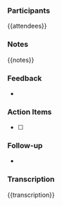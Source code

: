 ### Participants
{{attendees}}

### Notes
{{notes}}

### Feedback
- 

### Action Items
- [ ] 

### Follow-up
- 

### Transcription
{{transcription}}